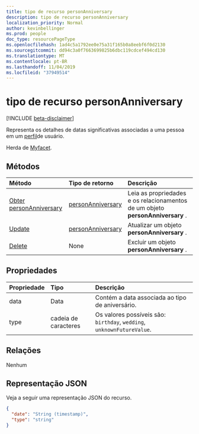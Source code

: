 ```yaml
---
title: tipo de recurso personAnniversary
description: tipo de recurso personAnniversary
localization_priority: Normal
author: kevinbellinger
ms.prod: people
doc_type: resourcePageType
ms.openlocfilehash: 1ad4c5a1792ee0e75a31f165b0a8eebf6f0d2130
ms.sourcegitcommit: dd94c3a0f7663699825b6dbc119cdcef494cd130
ms.translationtype: MT
ms.contentlocale: pt-BR
ms.lasthandoff: 11/04/2019
ms.locfileid: "37949514"
---
```

# <a name="personanniversary-resource-type"></a>tipo de recurso personAnniversary

[!INCLUDE [beta-disclaimer](../../includes/beta-disclaimer.md)]

Representa os detalhes de datas significativas associadas a uma pessoa em um [perfil](profile.md)de usuário.

Herda de [Myfacet](itemFacet.md).

## <a name="methods"></a>Métodos

| Método                                                   | Tipo de retorno                               | Descrição                                                    |
|:---------------------------------------------------------|:------------------------------------------|:---------------------------------------------------------------|
| [Obter personAnniversary](../api/personanniversary-get.md) | [personAnniversary](personanniversary.md) | Leia as propriedades e os relacionamentos de um objeto **personAnniversary** . |
| [Update](../api/personanniversary-update.md)             | [personAnniversary](personanniversary.md) | Atualizar um objeto **personAnniversary** .                               |
| [Delete](../api/personanniversary-delete.md)             | None                                      | Excluir um objeto **personAnniversary** .                               |

## <a name="properties"></a>Propriedades

| Propriedade     | Tipo        | Descrição                                                      |
|:-------------|:------------|:-----------------------------------------------------------------|
|data          |Data         | Contém a data associada ao tipo de aniversário.         |
|type          |cadeia de caracteres       | Os valores possíveis são: `birthday`, `wedding`, `unknownFutureValue`.|

## <a name="relationships"></a>Relações

Nenhum

## <a name="json-representation"></a>Representação JSON

Veja a seguir uma representação JSON do recurso. 

<!-- {
  "blockType": "resource",
  "optionalProperties": [

  ],
  "@odata.type": "microsoft.graph.personAnniversary",
  "baseType": ""
}-->

```json
{
  "date": "String (timestamp)",
  "type": "string"
}
```

<!-- uuid: 16cd6b66-4b1a-43a1-adaf-3a886856ed98
2019-02-04 14:57:30 UTC -->
<!-- {
  "type": "#page.annotation",
  "description": "personAnniversary resource",
  "keywords": "",
  "section": "documentation",
  "tocPath": ""
}-->
